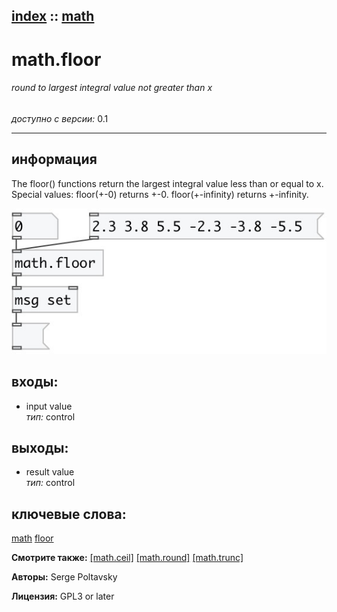 [index](index.html) :: [math](category_math.html)
---

# math.floor

###### round to largest integral value not greater than x

*доступно с версии:* 0.1

---


## информация
The floor() functions return the largest integral value less than or equal to x. Special values: floor(+-0) returns +-0. floor(+-infinity) returns +-infinity.


[![example](../examples/img/math.floor.jpg)](../examples/pd/math.floor.pd)









## входы:

* input value<br>
_тип:_ control



## выходы:

* result value<br>
_тип:_ control



## ключевые слова:

[math](keywords/math.html)
[floor](keywords/floor.html)



**Смотрите также:**
[\[math.ceil\]](math.ceil.html)
[\[math.round\]](math.round.html)
[\[math.trunc\]](math.trunc.html)




**Авторы:** Serge Poltavsky




**Лицензия:** GPL3 or later





